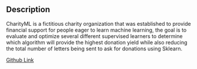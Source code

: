 ## Description

CharityML is a fictitious charity organization that was established to provide financial support for people eager to learn machine learning, the goal is to evaluate and optimize several different supervised learners to determine which algorithm will provide the highest donation yield while also reducing the total number of letters being sent to ask for donations using Sklearn.

[Github Link](https://github.com/grepaziz/Finding-Donors-MLCharity)